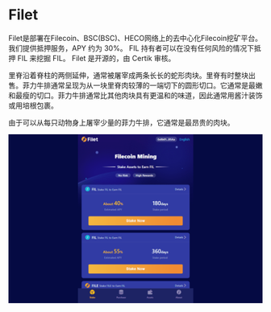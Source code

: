 # Filet

Filet是部署在Filecoin、BSC(BSC)、HECO网络上的去中心化Filecoin挖矿平台。我们提供抵押服务，APY 约为 30%。 FIL 持有者可以在没有任何风险的情况下抵押 FIL 来挖掘 FIL。 Filet 是开源的，由 Certik 审核。

里脊沿着脊柱的两侧延伸，通常被屠宰成两条长长的蛇形肉块。里脊有时整块出售。菲力牛排通常呈现为从一块里脊肉较薄的一端切下的圆形切口。它通常是最嫩和最瘦的切口。菲力牛排通常比其他肉块具有更温和的味道，因此通常用酱汁装饰或用培根包裹。

由于可以从每只动物身上屠宰少量的菲力牛排，它通常是最昂贵的肉块。

![filet-dapp-other-bsc-image1_7a89c87e3a7447fa23232091e5c218ab](filet-dapp-other-bsc-image1_7a89c87e3a7447fa23232091e5c218ab.png)

